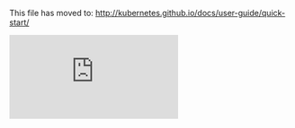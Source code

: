 <!-- BEGIN MUNGE: UNVERSIONED_WARNING -->


<!-- END MUNGE: UNVERSIONED_WARNING -->

This file has moved to: http://kubernetes.github.io/docs/user-guide/quick-start/




<!-- BEGIN MUNGE: IS_VERSIONED -->
<!-- TAG IS_VERSIONED -->
<!-- END MUNGE: IS_VERSIONED -->


<!-- BEGIN MUNGE: GENERATED_ANALYTICS -->
[![Analytics](https://kubernetes-site.appspot.com/UA-36037335-10/GitHub/docs/user-guide/quick-start.md?pixel)]()
<!-- END MUNGE: GENERATED_ANALYTICS -->
